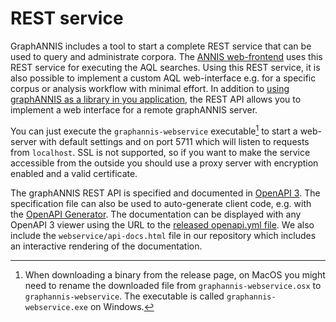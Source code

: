 # REST service

GraphANNIS includes a tool to start a complete REST service that can be used to query and administrate corpora.
The [ANNIS web-frontend](https://github.com/korpling/ANNIS) uses this REST service for executing the AQL searches.
Using this REST service, it is also possible to implement a custom AQL web-interface e.g. for a specific corpus or analysis workflow with minimal effort.
In addition to [using graphANNIS as a library in you application](../embed.md), the REST API allows you to implement a web interface for a remote graphANNIS server.

You can just execute the `graphannis-webservice` executable[^rename] to start a web-server with default settings and on port 5711 which will listen to requests from `localhost`.
SSL is not supported, so if you want to make the service accessible from the outside you should use a proxy server with encryption enabled and a valid certificate.

The graphANNIS REST API is specified and documented in [OpenAPI 3](https://swagger.io/docs/specification/about/).
The specification file can also be used to auto-generate client code, e.g. with the [OpenAPI Generator](https://github.com/OpenAPITools/openapi-generator#overview).
The documentation can be displayed with any OpenAPI 3 viewer using the URL to the [released openapi.yml file](https://raw.githubusercontent.com/korpling/graphANNIS/main/webservice/src/openapi.yml).
We also include the `webservice/api-docs.html` file in our repository which includes an interactive rendering of the documentation.

[^rename]: When downloading a binary from the release page, on MacOS you might need to rename the downloaded file from `graphannis-webservice.osx` to `graphannis-webservice`. The executable is called `graphannis-webservice.exe` on Windows.
